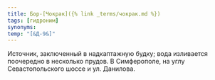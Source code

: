 ```yaml
---
title: Бор-[Чокрак]({% link _terms/чокрак.md %})
tags: [гидроним]
synonyms:
temp: "[&Д-9&]"
---
```


Источник, заключенный в надкаптажную будку; вода изливается поочередно в
несколько прудов. В Симферополе, на углу Севастопольского шоссе и ул. Данилова.
